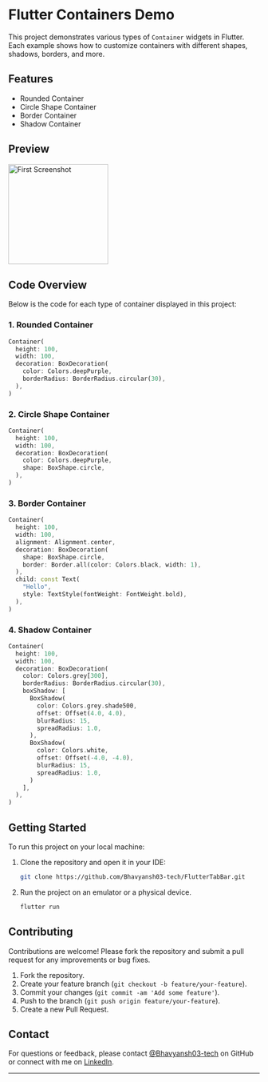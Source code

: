 # Flutter Containers Demo

This project demonstrates various types of `Container` widgets in Flutter. Each example shows how to customize containers with different shapes, shadows, borders, and more.

## Features

- Rounded Container
- Circle Shape Container
- Border Container
- Shadow Container

## Preview
<img src="https://github.com/user-attachments/assets/84c02ce3-78b7-4622-8ab0-d72f6bb5cec0" alt="First Screenshot" style="width: 200px; height: auto; margin-right: 10px;">

## Code Overview

Below is the code for each type of container displayed in this project:

### 1. Rounded Container

```dart
Container(
  height: 100,
  width: 100,
  decoration: BoxDecoration(
    color: Colors.deepPurple,
    borderRadius: BorderRadius.circular(30),
  ),
)
```

### 2. Circle Shape Container

```dart
Container(
  height: 100,
  width: 100,
  decoration: BoxDecoration(
    color: Colors.deepPurple,
    shape: BoxShape.circle,
  ),
)
```

### 3. Border Container

```dart
Container(
  height: 100,
  width: 100,
  alignment: Alignment.center,
  decoration: BoxDecoration(
    shape: BoxShape.circle,
    border: Border.all(color: Colors.black, width: 1),
  ),
  child: const Text(
    "Hello",
    style: TextStyle(fontWeight: FontWeight.bold),
  ),
)
```

### 4. Shadow Container
```dart
Container(
  height: 100,
  width: 100,
  decoration: BoxDecoration(
    color: Colors.grey[300],
    borderRadius: BorderRadius.circular(30),
    boxShadow: [
      BoxShadow(
        color: Colors.grey.shade500,
        offset: Offset(4.0, 4.0),
        blurRadius: 15,
        spreadRadius: 1.0,
      ),
      BoxShadow(
        color: Colors.white,
        offset: Offset(-4.0, -4.0),
        blurRadius: 15,
        spreadRadius: 1.0,
      )
    ],
  ),
)
```

## Getting Started

To run this project on your local machine:

1. Clone the repository and open it in your IDE:
   ```bash
   git clone https://github.com/Bhavyansh03-tech/FlutterTabBar.git
   ```
2. Run the project on an emulator or a physical device.
   ```bash
   flutter run
   ```

## Contributing

Contributions are welcome! Please fork the repository and submit a pull request for any improvements or bug fixes.

1. Fork the repository.
2. Create your feature branch (`git checkout -b feature/your-feature`).
3. Commit your changes (`git commit -am 'Add some feature'`).
4. Push to the branch (`git push origin feature/your-feature`).
5. Create a new Pull Request.

## Contact

For questions or feedback, please contact [@Bhavyansh03-tech](https://github.com/Bhavyansh03-tech) on GitHub or connect with me on [LinkedIn](https://www.linkedin.com/in/bhavyansh03/).

---

